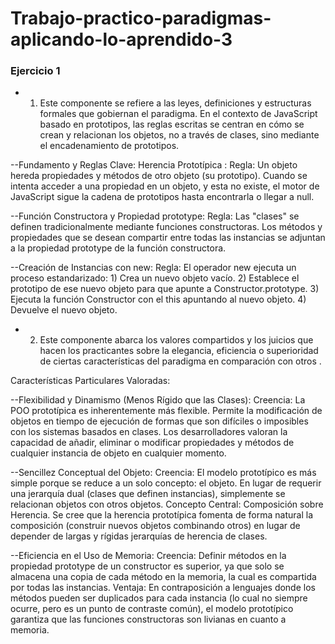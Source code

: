 # Trabajo-practico-paradigmas-aplicando-lo-aprendido-3

### Ejercicio 1

- 1) Este componente se refiere a las leyes, definiciones y estructuras formales que gobiernan el paradigma. En el contexto de JavaScript basado en prototipos, las reglas escritas se centran       en cómo se crean y relacionan los objetos, no a través de clases, sino mediante el encadenamiento de prototipos.

--Fundamento y Reglas Clave:
  Herencia Prototípica :
  Regla: Un objeto hereda propiedades y métodos de otro objeto (su prototipo). Cuando se intenta acceder a una propiedad en un objeto, y esta no existe, el motor de JavaScript sigue la        cadena de prototipos hasta encontrarla o llegar a null.
  
--Función Constructora y Propiedad prototype:
  Regla: Las "clases" se definen tradicionalmente mediante funciones constructoras. Los métodos y propiedades que se desean compartir entre todas las instancias se adjuntan a la propiedad     prototype de la función constructora.

--Creación de Instancias con new:
  Regla: El operador new ejecuta un proceso estandarizado: 1) Crea un nuevo objeto vacío. 2) Establece el prototipo de ese nuevo objeto para que apunte a Constructor.prototype. 3) Ejecuta     la función Constructor con el this apuntando al nuevo objeto. 4) Devuelve el nuevo objeto.


- 2) Este componente abarca los valores compartidos y los juicios que hacen los practicantes sobre la elegancia, eficiencia o superioridad de ciertas características del paradigma en comparación con otros .

Características Particulares Valoradas:

--Flexibilidad y Dinamismo (Menos Rígido que las Clases):
   Creencia: La POO prototípica es inherentemente más flexible. Permite la modificación de objetos en tiempo de ejecución de formas que son difíciles o imposibles con los sistemas basados      en   clases. Los desarrolladores valoran la capacidad de añadir, eliminar o modificar propiedades y métodos de cualquier instancia de objeto en cualquier momento.

--Sencillez Conceptual del Objeto:
   Creencia: El modelo prototípico es más simple porque se reduce a un solo concepto: el objeto. En lugar de requerir una jerarquía dual (clases que definen instancias), simplemente se         relacionan objetos con otros objetos.
   Concepto Central: Composición sobre Herencia. Se cree que la herencia prototípica fomenta de forma natural la composición (construir nuevos objetos combinando otros) en lugar de depender    de largas y rígidas jerarquías de herencia de clases.

--Eficiencia en el Uso de Memoria:
   Creencia: Definir métodos en la propiedad prototype de un constructor es superior, ya que solo se almacena una copia de cada método en la memoria, la cual es compartida por todas las        instancias.
   Ventaja: En contraposición a lenguajes donde los métodos pueden ser duplicados para cada instancia (lo cual no siempre ocurre, pero es un punto de contraste común), el modelo prototípico    garantiza que las funciones constructoras son livianas en cuanto a memoria.

